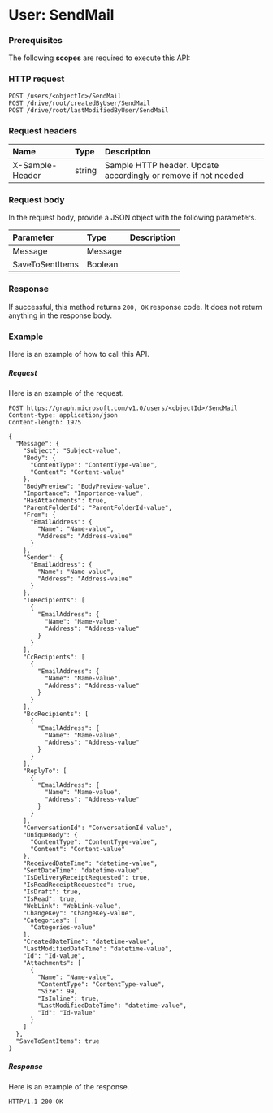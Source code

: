 # User: SendMail


### Prerequisites
The following **scopes** are required to execute this API: 
### HTTP request
<!-- { "blockType": "ignored" } -->
```http
POST /users/<objectId>/SendMail
POST /drive/root/createdByUser/SendMail
POST /drive/root/lastModifiedByUser/SendMail

```
### Request headers
| Name       | Type | Description|
|:---------------|:--------|:----------|
| X-Sample-Header  | string  | Sample HTTP header. Update accordingly or remove if not needed|

### Request body
In the request body, provide a JSON object with the following parameters.

| Parameter	   | Type	|Description|
|:---------------|:--------|:----------|
|Message|Message||
|SaveToSentItems|Boolean||

### Response
If successful, this method returns `200, OK` response code. It does not return anything in the response body.

### Example
Here is an example of how to call this API.
##### Request
Here is an example of the request.
<!-- {
  "blockType": "request",
  "name": "user_sendmail"
}-->
```http
POST https://graph.microsoft.com/v1.0/users/<objectId>/SendMail
Content-type: application/json
Content-length: 1975

{
  "Message": {
    "Subject": "Subject-value",
    "Body": {
      "ContentType": "ContentType-value",
      "Content": "Content-value"
    },
    "BodyPreview": "BodyPreview-value",
    "Importance": "Importance-value",
    "HasAttachments": true,
    "ParentFolderId": "ParentFolderId-value",
    "From": {
      "EmailAddress": {
        "Name": "Name-value",
        "Address": "Address-value"
      }
    },
    "Sender": {
      "EmailAddress": {
        "Name": "Name-value",
        "Address": "Address-value"
      }
    },
    "ToRecipients": [
      {
        "EmailAddress": {
          "Name": "Name-value",
          "Address": "Address-value"
        }
      }
    ],
    "CcRecipients": [
      {
        "EmailAddress": {
          "Name": "Name-value",
          "Address": "Address-value"
        }
      }
    ],
    "BccRecipients": [
      {
        "EmailAddress": {
          "Name": "Name-value",
          "Address": "Address-value"
        }
      }
    ],
    "ReplyTo": [
      {
        "EmailAddress": {
          "Name": "Name-value",
          "Address": "Address-value"
        }
      }
    ],
    "ConversationId": "ConversationId-value",
    "UniqueBody": {
      "ContentType": "ContentType-value",
      "Content": "Content-value"
    },
    "ReceivedDateTime": "datetime-value",
    "SentDateTime": "datetime-value",
    "IsDeliveryReceiptRequested": true,
    "IsReadReceiptRequested": true,
    "IsDraft": true,
    "IsRead": true,
    "WebLink": "WebLink-value",
    "ChangeKey": "ChangeKey-value",
    "Categories": [
      "Categories-value"
    ],
    "CreatedDateTime": "datetime-value",
    "LastModifiedDateTime": "datetime-value",
    "Id": "Id-value",
    "Attachments": [
      {
        "Name": "Name-value",
        "ContentType": "ContentType-value",
        "Size": 99,
        "IsInline": true,
        "LastModifiedDateTime": "datetime-value",
        "Id": "Id-value"
      }
    ]
  },
  "SaveToSentItems": true
}
```

##### Response
Here is an example of the response.
<!-- {
  "blockType": "response",
  "truncated": false,
  "@odata.type": "microsoft.graph.none"
} -->
```http
HTTP/1.1 200 OK
```

<!-- uuid: 8fcb5dbc-d5aa-4681-8e31-b001d5168d79
2015-10-25 14:57:30 UTC -->
<!-- {
  "type": "#page.annotation",
  "description": "User: SendMail",
  "keywords": "",
  "section": "documentation",
  "tocPath": ""
}-->
